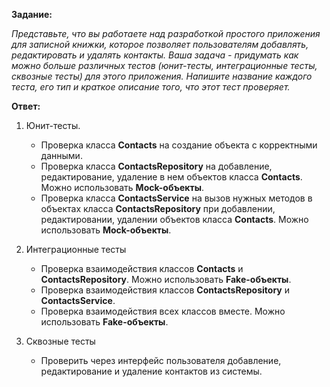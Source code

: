 **Задание:**

*Представьте, что вы работаете над разработкой простого приложения для записной книжки, которое позволяет пользователям
добавлять, редактировать и удалять контакты. Ваша задача - придумать как можно больше различных тестов (юнит-тесты,
интеграционные тесты, сквозные тесты) для этого приложения. Напишите название каждого теста, его тип и краткое описание
того, что этот тест проверяет.*

**Ответ:**

1. Юнит-тесты.
   * Проверка класса **Contacts** на создание объекта с корректными данными.
   * Проверка класса **ContactsRepository** на добавление, редактирование, удаление в нем объектов класса **Contacts**. Можно
   использовать **Mock-объекты**.
   * Проверка класса **ContactsService** на вызов нужных методов в объектах класса **ContactsRepository** при добавлении, редактировании, удалении объектов класса **Contacts**.
   Можно использовать **Mock-объекты**.
   

2. Интеграционные тесты
   * Проверка взаимодействия классов **Contacts** и **ContactsRepository**. Можно использовать **Fake-объекты**.
   * Проверка взаимодействия классов **ContactsRepository** и **ContactsService**.
   * Проверка взаимодействия всех классов вместе. Можно использовать **Fake-объекты**.


3. Сквозные тесты
   * Проверить через интерфейс пользователя добавление, редактирование и удаление контактов из системы.